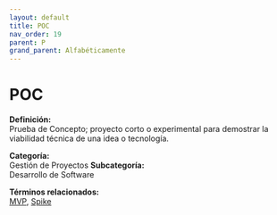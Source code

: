 ```yaml
---
layout: default
title: POC
nav_order: 19
parent: P
grand_parent: Alfabéticamente
---
```


# POC

**Definición:**  
Prueba de Concepto; proyecto corto o experimental para demostrar la viabilidad técnica de una idea o tecnología.

**Categoría:**  
Gestión de Proyectos 
**Subcategoría:**  
Desarrollo de Software

**Términos relacionados:**  
[MVP](https://maleniski.github.io/diccionario-angl-tec-mx/docs/alfabeticamente/M/mvp.html), [Spike](https://maleniski.github.io/diccionario-angl-tec-mx/docs/alfabeticamente/S/spike.html)
